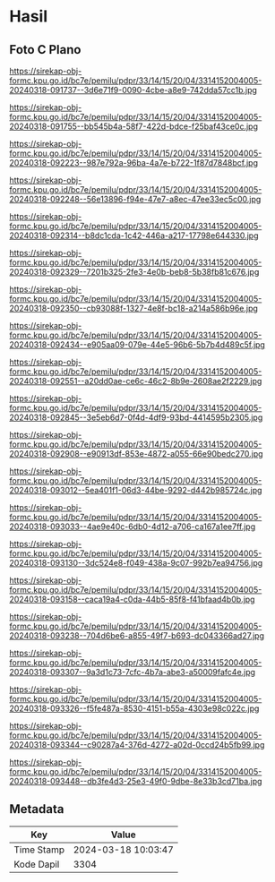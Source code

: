 # Hasil

## Foto C Plano

https://sirekap-obj-formc.kpu.go.id/bc7e/pemilu/pdpr/33/14/15/20/04/3314152004005-20240318-091737--3d6e71f9-0090-4cbe-a8e9-742dda57cc1b.jpg

https://sirekap-obj-formc.kpu.go.id/bc7e/pemilu/pdpr/33/14/15/20/04/3314152004005-20240318-091755--bb545b4a-58f7-422d-bdce-f25baf43ce0c.jpg

https://sirekap-obj-formc.kpu.go.id/bc7e/pemilu/pdpr/33/14/15/20/04/3314152004005-20240318-092223--987e792a-96ba-4a7e-b722-1f87d7848bcf.jpg

https://sirekap-obj-formc.kpu.go.id/bc7e/pemilu/pdpr/33/14/15/20/04/3314152004005-20240318-092248--56e13896-f94e-47e7-a8ec-47ee33ec5c00.jpg

https://sirekap-obj-formc.kpu.go.id/bc7e/pemilu/pdpr/33/14/15/20/04/3314152004005-20240318-092314--b8dc1cda-1c42-446a-a217-17798e644330.jpg

https://sirekap-obj-formc.kpu.go.id/bc7e/pemilu/pdpr/33/14/15/20/04/3314152004005-20240318-092329--7201b325-2fe3-4e0b-beb8-5b38fb81c676.jpg

https://sirekap-obj-formc.kpu.go.id/bc7e/pemilu/pdpr/33/14/15/20/04/3314152004005-20240318-092350--cb93088f-1327-4e8f-bc18-a214a586b96e.jpg

https://sirekap-obj-formc.kpu.go.id/bc7e/pemilu/pdpr/33/14/15/20/04/3314152004005-20240318-092434--e905aa09-079e-44e5-96b6-5b7b4d489c5f.jpg

https://sirekap-obj-formc.kpu.go.id/bc7e/pemilu/pdpr/33/14/15/20/04/3314152004005-20240318-092551--a20dd0ae-ce6c-46c2-8b9e-2608ae2f2229.jpg

https://sirekap-obj-formc.kpu.go.id/bc7e/pemilu/pdpr/33/14/15/20/04/3314152004005-20240318-092845--3e5eb6d7-0f4d-4df9-93bd-4414595b2305.jpg

https://sirekap-obj-formc.kpu.go.id/bc7e/pemilu/pdpr/33/14/15/20/04/3314152004005-20240318-092908--e90913df-853e-4872-a055-66e90bedc270.jpg

https://sirekap-obj-formc.kpu.go.id/bc7e/pemilu/pdpr/33/14/15/20/04/3314152004005-20240318-093012--5ea401f1-06d3-44be-9292-d442b985724c.jpg

https://sirekap-obj-formc.kpu.go.id/bc7e/pemilu/pdpr/33/14/15/20/04/3314152004005-20240318-093033--4ae9e40c-6db0-4d12-a706-ca167a1ee7ff.jpg

https://sirekap-obj-formc.kpu.go.id/bc7e/pemilu/pdpr/33/14/15/20/04/3314152004005-20240318-093130--3dc524e8-f049-438a-9c07-992b7ea94756.jpg

https://sirekap-obj-formc.kpu.go.id/bc7e/pemilu/pdpr/33/14/15/20/04/3314152004005-20240318-093158--caca19a4-c0da-44b5-85f8-f41bfaad4b0b.jpg

https://sirekap-obj-formc.kpu.go.id/bc7e/pemilu/pdpr/33/14/15/20/04/3314152004005-20240318-093238--704d6be6-a855-49f7-b693-dc043366ad27.jpg

https://sirekap-obj-formc.kpu.go.id/bc7e/pemilu/pdpr/33/14/15/20/04/3314152004005-20240318-093307--9a3d1c73-7cfc-4b7a-abe3-a50009fafc4e.jpg

https://sirekap-obj-formc.kpu.go.id/bc7e/pemilu/pdpr/33/14/15/20/04/3314152004005-20240318-093326--f5fe487a-8530-4151-b55a-4303e98c022c.jpg

https://sirekap-obj-formc.kpu.go.id/bc7e/pemilu/pdpr/33/14/15/20/04/3314152004005-20240318-093344--c90287a4-376d-4272-a02d-0ccd24b5fb99.jpg

https://sirekap-obj-formc.kpu.go.id/bc7e/pemilu/pdpr/33/14/15/20/04/3314152004005-20240318-093448--db3fe4d3-25e3-49f0-9dbe-8e33b3cd71ba.jpg


## Metadata

| Key        | Value               |
| ---------- | ------------------- |
| Time Stamp | 2024-03-18 10:03:47 |
| Kode Dapil | 3304                |



